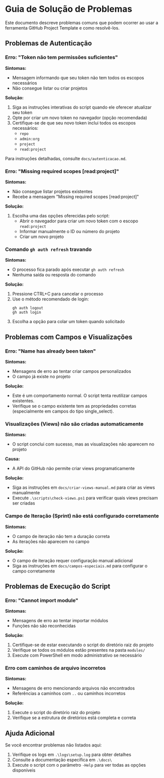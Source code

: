 # Guia de Solução de Problemas

Este documento descreve problemas comuns que podem ocorrer ao usar a ferramenta GitHub Project Template e como resolvê-los.

## Problemas de Autenticação

### Erro: "Token não tem permissões suficientes"

**Sintomas:**

- Mensagem informando que seu token não tem todos os escopos necessários
- Não consegue listar ou criar projetos

**Solução:**

1. Siga as instruções interativas do script quando ele oferecer atualizar seu token
2. Opte por criar um novo token no navegador (opção recomendada)
3. Certifique-se de que seu novo token inclui todos os escopos necessários:
   - `repo`
   - `admin:org`
   - `project`
   - `read:project`

Para instruções detalhadas, consulte `docs/autenticacao.md`.

### Erro: "Missing required scopes [read:project]"

**Sintomas:**

- Não consegue listar projetos existentes
- Recebe a mensagem "Missing required scopes [read:project]"

**Solução:**

1. Escolha uma das opções oferecidas pelo script:
   - Abrir o navegador para criar um novo token com o escopo `read:project`
   - Informar manualmente o ID ou número do projeto
   - Criar um novo projeto

### Comando `gh auth refresh` travando

**Sintomas:**

- O processo fica parado após executar `gh auth refresh`
- Nenhuma saída ou resposta do comando

**Solução:**

1. Pressione CTRL+C para cancelar o processo
2. Use o método recomendado de login:
   ```
   gh auth logout
   gh auth login
   ```
3. Escolha a opção para colar um token quando solicitado

## Problemas com Campos e Visualizações

### Erro: "Name has already been taken"

**Sintomas:**

- Mensagens de erro ao tentar criar campos personalizados
- O campo já existe no projeto

**Solução:**

- Este é um comportamento normal. O script tenta reutilizar campos existentes.
- Verifique se o campo existente tem as propriedades corretas (especialmente em campos do tipo single_select).

### Visualizações (Views) não são criadas automaticamente

**Sintomas:**

- O script conclui com sucesso, mas as visualizações não aparecem no projeto

**Causa:**

- A API do GitHub não permite criar views programaticamente

**Solução:**

- Siga as instruções em `docs/criar-views-manual.md` para criar as views manualmente
- Execute `.\scripts\check-views.ps1` para verificar quais views precisam ser criadas

### Campo de Iteração (Sprint) não está configurado corretamente

**Sintomas:**

- O campo de iteração não tem a duração correta
- As iterações não aparecem no campo

**Solução:**

- O campo de iteração requer configuração manual adicional
- Siga as instruções em `docs/campos-especiais.md` para configurar o campo corretamente

## Problemas de Execução do Script

### Erro: "Cannot import module"

**Sintomas:**

- Mensagens de erro ao tentar importar módulos
- Funções não são reconhecidas

**Solução:**

1. Certifique-se de estar executando o script do diretório raiz do projeto
2. Verifique se todos os módulos estão presentes na pasta `modules/`
3. Execute com PowerShell em modo administrativo se necessário

### Erro com caminhos de arquivo incorretos

**Sintomas:**

- Mensagens de erro mencionando arquivos não encontrados
- Referências a caminhos com `..` ou caminhos incorretos

**Solução:**

1. Execute o script do diretório raiz do projeto
2. Verifique se a estrutura de diretórios está completa e correta

## Ajuda Adicional

Se você encontrar problemas não listados aqui:

1. Verifique os logs em `.\logs\setup.log` para obter detalhes
2. Consulte a documentação específica em `.\docs\`
3. Execute o script com o parâmetro `-Help` para ver todas as opções disponíveis

